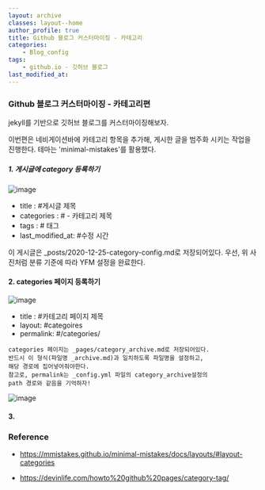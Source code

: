 ```yaml
---
layout: archive
classes: layout--home
author_profile: true
title: Github 블로그 커스터마이징 - 카테고리
categories:	
    - Blog_config
tags:
    - github.io - 깃허브 블로그
last_modified_at:
---
```




### Github 블로그 커스터마이징 - 카테고리편

jekyll를 기반으로 깃허브 블로그를 커스터마이징해보자.

이번편은 네비게이션바에 카테고리 항목을 추가해, 게시한 글을 범주화 시키는 작업을 진행한다. 테마는 'minimal-mistakes'를 활용했다. 



##### 1. 게시글에 category 등록하기

![image](https://user-images.githubusercontent.com/49560745/103126714-85fda080-46d2-11eb-9b18-205621a70e61.png)

- title : #게시글 제목
- categories : # - 카테고리 제목
- tags : # 태그
- last_modified_at: #수정 시간



이 게시글은 _posts/2020-12-25-category-config.md로 저장되어있다. 우선, 위 사진처럼 분류 기준에 따라 YFM 설정을 완료한다.  



#### 2. categories 페이지 등록하기

![image](https://user-images.githubusercontent.com/49560745/103126697-6f574980-46d2-11eb-8d36-40c730163a75.png)

- title : #카테고리 페이지 제목
- layout:  #categoires
- permalink: #/categories/

```
categories 페이지는 _pages/category_archive.md로 저장되어있다. 
반드시 이 형식(파일명 _archive.md)과 일치하도록 파일명을 설정하고, 
해당 경로에 집어넣어줘야한다. 
참고로, permalink는 _config.yml 파일의 category_archive설정의 
path 경로와 같음을 기억하자!
```





![image](https://user-images.githubusercontent.com/49560745/103127024-94988780-46d3-11eb-950f-5a1aaf8da003.png)



#### 3. 



### Reference

- https://mmistakes.github.io/minimal-mistakes/docs/layouts/#layout-categories

- https://devinlife.com/howto%20github%20pages/category-tag/



